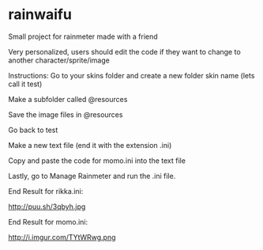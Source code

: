 rainwaifu
=========

Small project for rainmeter made with a friend

Very personalized, users should edit the code if they want to change to another character/sprite/image

Instructions:
Go to your skins folder and create a new folder skin name (lets call it test)

Make a subfolder called @resources

Save the image files in @resources

Go back to test

Make a new text file (end it with the extension .ini)

Copy and paste the code for momo.ini into the text file

Lastly, go to Manage Rainmeter and run the .ini file.

End Result for rikka.ini:

http://puu.sh/3qbyh.jpg

End Result for momo.ini:

http://i.imgur.com/TYtWRwg.png


